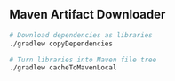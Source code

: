 ## Maven Artifact Downloader 

```sh
# Download dependencies as libraries
./gradlew copyDependencies

# Turn libraries into Maven file tree
./gradlew cacheToMavenLocal
```